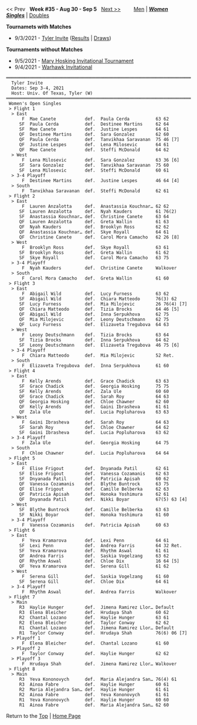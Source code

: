 <a name="top"></a><< Prev &nbsp; **Week #35 - Aug 30 - Sep 5** &nbsp; [Next >>](women_singles_2136.md) &nbsp;&nbsp;&nbsp;&nbsp;&nbsp;&nbsp;&nbsp; [Men](./men_singles_2135.md) &#124; [***Women***](./women_singles_2135.md) &nbsp;&nbsp;&nbsp;&nbsp;&nbsp; [***Singles***](./women_singles_2135.md) &#124; [Doubles](./women_doubles_2135.md)

**Tournamets with Matches**  
- 9/3/2021 - [Tyler Invite](#21-00238) ([Results](#21-00238) &#124; <a href="https://colleges.wearecollegetennis.com/competitions/UnivOfTexasTylerW/Tournaments/Overview/2BA0D609-FAB2-4A48-859D-61975908AE40" target="_blank">Draws</a>)  

**Tournaments without Matches**  
- 9/5/2021 - <a href="https://colleges.wearecollegetennis.com/competitions/WilliamSmithCollegeW/Tournaments/Overview/1FB431EE-43C2-4942-BA44-E90A90A694C7" target="_blank">Mary Hosking Invitational Tournament</a>  
- 9/4/2021 - <a href="https://colleges.wearecollegetennis.com/competitions/UnivOfWisconsinWhitewaterW/Tournaments/Overview/4E7E69DF-F521-4DA8-A3AB-8131B80552CE" target="_blank">Warhawk Invitational</a>  

<a name="21-00238"></a>
~~~
═══════════════════════════════════════════════════════════════════════
  Tyler Invite
  Dates: Sep 3-4, 2021
  Host: Univ. Of Texas, Tyler (W)
═══════════════════════════════════════════════════════════════════════
 Women's Open Singles
 > Flight 1
  > East
      F  Mae Canete           def.  Paula Cerda          63 62
     SF  Paula Cerda          def.  Destinee Martins     62 64
     SF  Mae Canete           def.  Justine Lespes       64 61
     QF  Destinee Martins     def.  Sara Gonzalez        62 60
     QF  Paula Cerda          def.  Tanvikhaa Saravanan  75 46 [7]
     QF  Justine Lespes       def.  Lena Milosevic       64 61
     QF  Mae Canete           def.  Steffi McDonald      64 62
  > West
      F  Lena Milosevic       def.  Sara Gonzalez        63 36 [6]
     SF  Sara Gonzalez        def.  Tanvikhaa Saravanan  75 60
     SF  Lena Milosevic       def.  Steffi McDonald      60 61
  > 3-4 Playoff
      F  Destinee Martins     def.  Justine Lespes       46 64 [4]
  > South
      F  Tanvikhaa Saravanan  def.  Steffi McDonald      62 61
 > Flight 2
  > East
      F  Lauren Anzalotta     def.  Anastassia Kouchnar… 62 62
     SF  Lauren Anzalotta     def.  Nyah Kauders         61 76(2)
     SF  Anastassia Kouchnar… def.  Christine Canete     63 64
     QF  Lauren Anzalotta     def.  Greta Wallin         61 63
     QF  Nyah Kauders         def.  Brooklyn Ross        62 62
     QF  Anastassia Kouchnar… def.  Skye Royall          64 61
     QF  Christine Canete     def.  Carol Mora Camacho   62 26 [8]
  > West
      F  Brooklyn Ross        def.  Skye Royall          63 61
     SF  Brooklyn Ross        def.  Greta Wallin         61 62
     SF  Skye Royall          def.  Carol Mora Camacho   63 75
  > 3-4 Playoff
      F  Nyah Kauders         def.  Christine Canete     Walkover
  > South
      F  Carol Mora Camacho   def.  Greta Wallin         61 60
 > Flight 3
  > East
      F  Abigail Wild         def.  Lucy Furness         63 62
     SF  Abigail Wild         def.  Chiara Matteodo      76(3) 62
     SF  Lucy Furness         def.  Mia Milojevic        26 76(4) [7]
     QF  Chiara Matteodo      def.  Tizia Brocks         64 46 [5]
     QF  Abigail Wild         def.  Inna Serpukhova      62 75
     QF  Mia Milojevic        def.  Leony Deutschmann    62 75
     QF  Lucy Furness         def.  Elizaveta Tregubova  64 63
  > West
      F  Leony Deutschmann    def.  Tizia Brocks         63 64
     SF  Tizia Brocks         def.  Inna Serpukhova      64 62
     SF  Leony Deutschmann    def.  Elizaveta Tregubova  46 75 [6]
  > 3-4 Playoff
      F  Chiara Matteodo      def.  Mia Milojevic        52 Ret.
  > South
      F  Elizaveta Tregubova  def.  Inna Serpukhova      61 60
 > Flight 4
  > East
      F  Kelly Arends         def.  Grace Chadick        63 63
     SF  Grace Chadick        def.  Georgia Hosking      75 75
     SF  Kelly Arends         def.  Zala Ule             60 60
     QF  Grace Chadick        def.  Sarah Roy            64 63
     QF  Georgia Hosking      def.  Chloe Chawner        62 60
     QF  Kelly Arends         def.  Gaini Ibrasheva      61 61
     QF  Zala Ule             def.  Lucia Popluharova    63 63
  > West
      F  Gaini Ibrasheva      def.  Sarah Roy            64 63
     SF  Sarah Roy            def.  Chloe Chawner        64 62
     SF  Gaini Ibrasheva      def.  Lucia Popluharova    63 62
  > 3-4 Playoff
      F  Zala Ule             def.  Georgia Hosking      64 75
  > South
      F  Chloe Chawner        def.  Lucia Popluharova    64 64
 > Flight 5
  > East
      F  Elise Frigout        def.  Dnyanada Patil       62 61
     SF  Elise Frigout        def.  Vanessa Cozamanis    62 63
     SF  Dnyanada Patil       def.  Patricia Apisah      60 62
     QF  Vanessa Cozamanis    def.  Blythe Buntrock      63 75
     QF  Elise Frigout        def.  Camille Belberka     62 63
     QF  Patricia Apisah      def.  Honoka Yoshimura     62 61
     QF  Dnyanada Patil       def.  Nikki Boyar          67(5) 63 [4]
  > West
     SF  Blythe Buntrock      def.  Camille Belberka     63 63
     SF  Nikki Boyar          def.  Honoka Yoshimura     61 60
  > 3-4 Playoff
      F  Vanessa Cozamanis    def.  Patricia Apisah      60 63
 > Flight 6
  > East
      F  Yeva Kramarova       def.  Lexi Penn            64 61
     SF  Lexi Penn            def.  Andrea Farris        64 32 Ret.
     SF  Yeva Kramarova       def.  Rhythm Aswal         61 61
     QF  Andrea Farris        def.  Saskia Vogelzang     63 62
     QF  Rhythm Aswal         def.  Chloe Dix            16 64 [5]
     QF  Yeva Kramarova       def.  Serena Gill          61 62
  > West
      F  Serena Gill          def.  Saskia Vogelzang     61 60
     SF  Serena Gill          def.  Chloe Dix            64 61
  > 3-4 Playoff
      F  Rhythm Aswal         def.  Andrea Farris        Walkover
 > Flight 7
  > Main
     R3  Haylie Hunger        def.  Jimena Ramirez Llor… Default
     R3  Elena Bleicher       def.  Hrudaya Shah         60 62
     R2  Chantal Lozano       def.  Haylie Hunger        63 61
     R2  Elena Bleicher       def.  Taylor Conway        62 62
     R1  Chantal Lozano       def.  Jimena Ramirez Llor… Default
     R1  Taylor Conway        def.  Hrudaya Shah         76(6) 06 [7]
  > Playoff 1
      F  Elena Bleicher       def.  Chantal Lozano       61 60
  > Playoff 2
      F  Taylor Conway        def.  Haylie Hunger        62 62
  > Playoff 3
      F  Hrudaya Shah         def.  Jimena Ramirez Llor… Walkover
 > Flight 8
  > Main
     R3  Yeva Kononovych      def.  Maria Alejandra San… 76(4) 61
     R3  Ainoa Fabre          def.  Haylie Hunger        60 61
     R2  Maria Alejandra San… def.  Haylie Hunger        61 61
     R2  Ainoa Fabre          def.  Yeva Kononovych      61 61
     R1  Yeva Kononovych      def.  Haylie Hunger        60 60
     R1  Ainoa Fabre          def.  Maria Alejandra San… 62 60
~~~

Return to the [Top](./women_singles_2135.md) &#124; [Home Page](../../index.md)